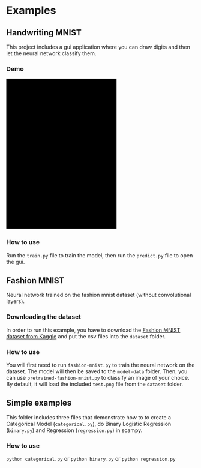# Examples

## Handwriting MNIST

This project includes a gui application where you can draw digits and then let the neural network classify them.

### Demo

<img src="handwriting-mnist/demo.gif"  height="400">

### How to use

Run the `train.py` file to train the model, then run the `predict.py` file to open the gui.

## Fashion MNIST

Neural network trained on the fashion mnist dataset (without convolutional layers).

### Downloading the dataset

In order to run this example, you have to download the [Fashion MNIST dataset from Kaggle](https://www.kaggle.com/datasets/zalando-research/fashionmnist) and put the csv files into the `dataset` folder.

### How to use

You will first need to run `fashion-mnist.py` to train the neural network on the dataset. The model will then be saved to the `model-data` folder. Then, you can use `pretrained-fashion-mnist.py` to classify an image of your choice. By default, it will load the included `test.png` file from the `dataset` folder.

## Simple examples

This folder includes three files that demonstrate how to to create a Categorical Model (`categorical.py`), do Binary Logistic Regression (`binary.py`) and Regression (`regression.py`) in scampy.

### How to use

`python categorical.py` or
`python binary.py` or
`python regression.py`
